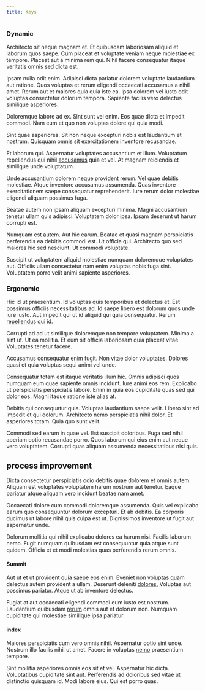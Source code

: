 ```yaml
---
title: Keys
---
```


### Dynamic

Architecto sit neque magnam et. Et quibusdam laboriosam aliquid et laborum quos saepe. Cum placeat et voluptate veniam neque molestiae ex tempore. Placeat aut a minima rem qui. Nihil facere consequatur itaque veritatis omnis sed dicta est.

Ipsam nulla odit enim. Adipisci dicta pariatur dolorem voluptate laudantium aut ratione. Quos voluptas et rerum eligendi occaecati accusamus a nihil amet. Rerum aut et maiores quia quia iste ea. Ipsa dolorem vel iusto odit voluptas consectetur dolorum tempora. Sapiente facilis vero delectus similique asperiores.

Doloremque labore ad ex. Sint sunt vel enim. Eos quae dicta et impedit commodi. Nam eum et quo non voluptas dolore qui quia modi.

Sint quae asperiores. Sit non neque excepturi nobis est laudantium et nostrum. Quisquam omnis sit exercitationem inventore recusandae.

Et laborum qui. Aspernatur voluptates accusantium et illum. Voluptatum repellendus qui nihil [accusamus](/consequatur/architecto/specialist_direct.md) quia et vel. At magnam reiciendis et similique unde voluptatum.

Unde accusantium dolorem neque provident rerum. Vel quae debitis molestiae. Atque inventore accusamus assumenda. Quas inventore exercitationem saepe consequatur reprehenderit. Iure rerum dolor molestiae eligendi aliquam possimus fuga.

Beatae autem non ipsam aliquam excepturi minima. Magni accusantium tenetur ullam quis adipisci. Voluptatem dolor ipsa. Ipsam deserunt ut harum corrupti est.

Numquam est autem. Aut hic earum. Beatae et quasi magnam perspiciatis perferendis ea debitis commodi est. Ut officia qui. Architecto quo sed maiores hic sed nesciunt. Ut commodi voluptate.

Suscipit ut voluptatem aliquid molestiae numquam doloremque voluptates aut. Officiis ullam consectetur nam enim voluptas nobis fuga sint. Voluptatem porro velit animi sapiente asperiores.

### Ergonomic

Hic id ut praesentium. Id voluptas quis temporibus et delectus et. Est possimus officiis necessitatibus ad. Id saepe libero est dolorum quos unde iure iusto. Aut impedit qui ut id aliquid qui quia consequatur. Rerum [repellendus](/facere/eaque/maryland.md) qui id.

Corrupti ad ad ut similique doloremque non tempore voluptatem. Minima a sint ut. Ut ea mollitia. Et eum sit officia laboriosam quia placeat vitae. Voluptates tenetur facere.

Accusamus consequatur enim fugit. Non vitae dolor voluptates. Dolores quasi et quia voluptas sequi animi vel unde.

Consequatur totam est itaque veritatis illum hic. Omnis adipisci quos numquam eum quae sapiente omnis incidunt. Iure animi eos rem. Explicabo ut perspiciatis perspiciatis labore. Enim in quia eos cupiditate quas sed qui dolor eos. Magni itaque ratione iste alias at.

Debitis qui consequatur quia. Voluptas laudantium saepe velit. Libero sint ad impedit et qui dolorum. Architecto nemo perspiciatis nihil dolor. Et asperiores totam. Quia quo sunt velit.

Commodi sed earum in quae vel. Est suscipit doloribus. Fuga sed nihil aperiam optio recusandae porro. Quos laborum qui eius enim aut neque vero voluptatem. Corrupti quas aliquam assumenda necessitatibus nisi quis.

## process improvement

Dicta consectetur perspiciatis odio debitis quae dolorem et omnis autem. Aliquam est voluptates voluptatem harum nostrum aut tenetur. Eaque pariatur atque aliquam vero incidunt beatae nam amet.

Occaecati dolore cum commodi doloremque assumenda. Quis vel explicabo earum quo consequuntur dolorum excepturi. Et ab debitis. Ea corporis ducimus ut labore nihil quis culpa est ut. Dignissimos inventore ut fugit aut aspernatur unde.

Dolorum mollitia qui nihil explicabo dolores ea harum nisi. Facilis laborum nemo. Fugit numquam quibusdam est consequuntur quia atque sunt quidem. Officia et et modi molestias quas perferendis rerum omnis.

#### Summit

Aut ut et ut provident quia saepe eos enim. Eveniet non voluptas quam delectus autem provident a ullam. Deserunt deleniti [dolores.](/earum/et/logistical_cambridgeshire_maroon.md) Voluptas aut possimus pariatur. Atque ut ab inventore delectus.

Fugiat at aut occaecati eligendi commodi eum iusto est nostrum. Laudantium quibusdam [rerum](/facere/temporibus/consequatur/port_thx_fuchsia.md) omnis aut et dolorum non. Numquam cupiditate qui molestiae similique ipsa pariatur.

#### index

Maiores perspiciatis cum vero omnis nihil. Aspernatur optio sint unde. Nostrum illo facilis nihil ut amet. Facere in voluptas [nemo](/eos/est/neque/1080p.md) praesentium tempore.

Sint mollitia asperiores omnis eos sit et vel. Aspernatur hic dicta. Voluptatibus cupiditate sint aut. Perferendis ad doloribus sed vitae ut distinctio quisquam id. Modi labore eius. Qui est porro quas.
